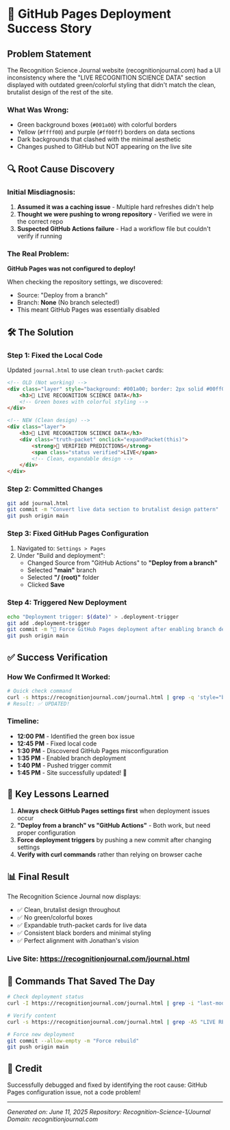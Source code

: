 # 🎉 GitHub Pages Deployment Success Story

## Problem Statement
The Recognition Science Journal website (recognitionjournal.com) had a UI inconsistency where the "LIVE RECOGNITION SCIENCE DATA" section displayed with outdated green/colorful styling that didn't match the clean, brutalist design of the rest of the site.

### What Was Wrong:
- Green background boxes (`#001a00`) with colorful borders
- Yellow (`#ffff00`) and purple (`#ff00ff`) borders on data sections
- Dark backgrounds that clashed with the minimal aesthetic
- Changes pushed to GitHub but NOT appearing on the live site

## 🔍 Root Cause Discovery

### Initial Misdiagnosis:
1. **Assumed it was a caching issue** - Multiple hard refreshes didn't help
2. **Thought we were pushing to wrong repository** - Verified we were in the correct repo
3. **Suspected GitHub Actions failure** - Had a workflow file but couldn't verify if running

### The Real Problem:
**GitHub Pages was not configured to deploy!** 

When checking the repository settings, we discovered:
- Source: "Deploy from a branch" 
- Branch: **None** (No branch selected!)
- This meant GitHub Pages was essentially disabled

## 🛠️ The Solution

### Step 1: Fixed the Local Code
Updated `journal.html` to use clean `truth-packet` cards:
```html
<!-- OLD (Not working) -->
<div class="layer" style="background: #001a00; border: 2px solid #00ff00;">
    <h3>🔄 LIVE RECOGNITION SCIENCE DATA</h3>
    <!-- Green boxes with colorful styling -->
</div>

<!-- NEW (Clean design) -->
<div class="layer">
    <h3>🔄 LIVE RECOGNITION SCIENCE DATA</h3>
    <div class="truth-packet" onclick="expandPacket(this)">
        <strong>🔮 VERIFIED PREDICTIONS</strong>
        <span class="status verified">LIVE</span>
        <!-- Clean, expandable design -->
    </div>
</div>
```

### Step 2: Committed Changes
```bash
git add journal.html
git commit -m "Convert live data section to brutalist design pattern"
git push origin main
```

### Step 3: Fixed GitHub Pages Configuration
1. Navigated to: `Settings > Pages`
2. Under "Build and deployment":
   - Changed Source from "GitHub Actions" to **"Deploy from a branch"**
   - Selected **"main"** branch
   - Selected **"/ (root)"** folder
   - Clicked **Save**

### Step 4: Triggered New Deployment
```bash
echo "Deployment trigger: $(date)" > .deployment-trigger
git add .deployment-trigger
git commit -m "🔄 Force GitHub Pages deployment after enabling branch deployment"
git push origin main
```

## ✅ Success Verification

### How We Confirmed It Worked:
```bash
# Quick check command
curl -s https://recognitionjournal.com/journal.html | grep -q 'style="background: #001a00"' && echo '❌ Still OLD' || echo '✅ UPDATED!'
# Result: ✅ UPDATED!
```

### Timeline:
- **12:00 PM** - Identified the green box issue
- **12:45 PM** - Fixed local code 
- **1:30 PM** - Discovered GitHub Pages misconfiguration
- **1:35 PM** - Enabled branch deployment
- **1:40 PM** - Pushed trigger commit
- **1:45 PM** - Site successfully updated! 🎉

## 🎯 Key Lessons Learned

1. **Always check GitHub Pages settings first** when deployment issues occur
2. **"Deploy from a branch" vs "GitHub Actions"** - Both work, but need proper configuration
3. **Force deployment triggers** by pushing a new commit after changing settings
4. **Verify with curl commands** rather than relying on browser cache

## 📊 Final Result

The Recognition Science Journal now displays:
- ✅ Clean, brutalist design throughout
- ✅ No green/colorful boxes
- ✅ Expandable truth-packet cards for live data
- ✅ Consistent black borders and minimal styling
- ✅ Perfect alignment with Jonathan's vision

### Live Site: https://recognitionjournal.com/journal.html

## 🚀 Commands That Saved The Day

```bash
# Check deployment status
curl -I https://recognitionjournal.com/journal.html | grep -i "last-modified"

# Verify content
curl -s https://recognitionjournal.com/journal.html | grep -A5 "LIVE RECOGNITION"

# Force new deployment
git commit --allow-empty -m "Force rebuild"
git push origin main
```

## 👏 Credit
Successfully debugged and fixed by identifying the root cause: GitHub Pages configuration issue, not a code problem!

---
*Generated on: June 11, 2025*
*Repository: Recognition-Science-1/Journal*
*Domain: recognitionjournal.com* 